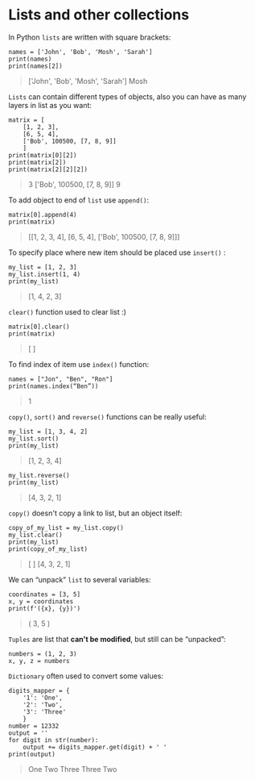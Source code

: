 # Lists and other collections

In Python `lists` are written with square brackets:
```
names = ['John', 'Bob', 'Mosh', 'Sarah']
print(names)
print(names[2])
```
>['John', 'Bob', 'Mosh', 'Sarah']
>Mosh

`Lists` can contain different types of objects, also you can have as many layers in list as you want:  
```
matrix = [
	[1, 2, 3],
	[6, 5, 4],
	['Bob', 100500, [7, 8, 9]]
	]
print(matrix[0][2])
print(matrix[2])
print(matrix[2][2][2])
```
>3
>['Bob', 100500, [7, 8, 9]]
>9
 
To add object to end of `list` use `append()`:
```
matrix[0].append(4)
print(matrix)
```
>[[1, 2, 3, 4], [6, 5, 4], ['Bob', 100500, [7, 8, 9]]]

To specify place where new item should be placed use `insert()` :
```
my_list = [1, 2, 3]  
my_list.insert(1, 4)  
print(my_list)
```
>[1, 4, 2, 3]

`clear()` function used to clear list :)
```
matrix[0].clear()
print(matrix)
```
> [ ]

To find index of item use `index()` function:  
```
names = ["Jon", "Ben", "Ron"]
print(names.index(“Ben”))
```
> 1

`copy()`, `sort()` and `reverse()` functions can be really useful:
```
my_list = [1, 3, 4, 2]
my_list.sort()
print(my_list)
```
>[1, 2, 3, 4]
```
my_list.reverse()
print(my_list)
```
>[4, 3, 2, 1]

`copy()` doesn't copy a link to list, but an object itself: 
```
copy_of_my_list = my_list.copy()
my_list.clear()
print(my_list)
print(copy_of_my_list)
```
> [ ]
> [4, 3, 2, 1]

We can “unpack” `list` to several variables:
```
coordinates = [3, 5]
x, y = coordinates
print(f'({x}, {y})')
```
>( 3, 5 )

`Tuples` are list that **can't be modified**, but still can be “unpacked”:
```
numbers = (1, 2, 3)
x, y, z = numbers
```
 
`Dictionary` often used to convert some values:
```
digits_mapper = {
	'1': 'One',
	'2': 'Two',
	'3': 'Three'
	}
number = 12332
output = ''
for digit in str(number):
	output += digits_mapper.get(digit) + ' '
print(output)
```
>One Two Three Three Two 
